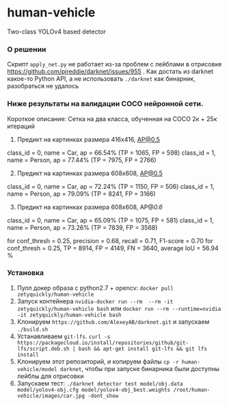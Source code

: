 # human-vehicle
Two-class YOLOv4 based detector

### О решении

Скрипт `apply_net.py` не работает из-за проблем с лейблами в отрисовке https://github.com/pjreddie/darknet/issues/955 . Как достать из darknet какое-то Python API, а не использовать `./darknet` как бинарник, разобраться не удалось 

### Ниже результаты на валидации COCO нейронной сети. 
Короткое описание: Сетка на два класса, обученная на СОСО 2к + 25к итераций

1. Предикт на картинках размера 416x416, AP@0.5

class_id = 0, name = Car, ap = 66.54%            (TP = 1065, FP = 598) 
class_id = 1, name = Person, ap = 77.44%         (TP = 7975, FP = 2766)

2. Предикт на картинках размера 608x608, AP@0.5

class_id = 0, name = Car, ap = 72.24%            (TP = 1150, FP = 506) 
class_id = 1, name = Person, ap = 79.09%         (TP = 8241, FP = 3166)

3. Предикт на картинках размера 608x608, AP@*0.6*

class_id = 0, name = Car, ap = 65.09%            (TP = 1075, FP = 581) 
class_id = 1, name = Person, ap = 73.26%         (TP = 7839, FP = 3568) 

for conf_thresh = 0.25, precision = 0.68, recall = 0.71, F1-score = 0.70 
for conf_thresh = 0.25, TP = 8914, FP = 4149, FN = 3640, average IoU = 56.94 %

### Установка 

1. Пулл докер образа с python2.7 + opencv: `docker pull zetyquickly/human-vehicle`
2. Запуск контейнера `nvidia-docker run --rm  --rm -it zetyquickly/human-vehicle bash` или `docker run --rm --runtime=nvidia -it zetyquickly/human-vehicle bash`
3. Клонируем `https://github.com/AlexeyAB/darknet.git` и запускаем `./build.sh`
4. Устанавливаем `git-lfs`. `curl -s https://packagecloud.io/install/repositories/github/git-lfs/script.deb.sh | bash && apt-get install git-lfs && git lfs install`
5. Клонируем этот репозиторий, и копируем файлы `cp -r human-vehicle/model darknet`, чтобы при запуске бинарника были доступны лейблы для отрисовки
6. Запускаем тест: `./darknet detector test model/obj.data model/yolov4-obj.cfg model/yolov4-obj_best.weights /root/human-vehicle/images/car.jpg -dont_show`
